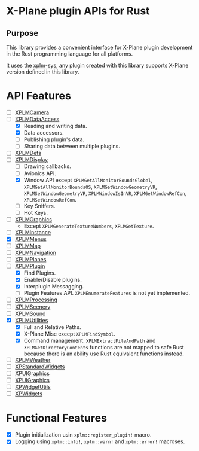 # X-Plane plugin APIs for Rust

## Purpose

This library provides a convenient interface for X-Plane plugin development in the Rust programming language for all platforms.

It uses the [xplm-sys](https://github.com/artemkorobko/xplm-sys), any plugin created with this library
supports X-Plane version defined in this library.

# API Features

- [ ] [XPLMCamera](https://developer.x-plane.com/sdk/XPLMCamera)
- [ ] [XPLMDataAccess](https://developer.x-plane.com/sdk/XPLMDataAccess)
     - [X] Reading and writing data.
     - [X] Data accessors.
     - [ ] Publishing plugin's data.
     - [ ] Sharing data between multiple plugins.
- [ ] [XPLMDefs](https://developer.x-plane.com/sdk/XPLMDefs)
- [ ] [XPLMDisplay](https://developer.x-plane.com/sdk/XPLMDisplay)
    - [ ] Drawing callbacks.
    - [ ] Avionics API.
    - [X] Window API except `XPLMGetAllMonitorBoundsGlobal`, `XPLMGetAllMonitorBoundsOS`, `XPLMGetWindowGeometryVR`, `XPLMSetWindowGeometryVR`, `XPLMWindowIsInVR`, `XPLMGetWindowRefCon`, `XPLMSetWindowRefCon`.
    - [ ] Key Sniffers.
    - [ ] Hot Keys.
- [ ] [XPLMGraphics](https://developer.x-plane.com/sdk/XPLMGraphics)
    - Except `XPLMGenerateTextureNumbers`, `XPLMGetTexture`.
- [ ] [XPLMInstance](https://developer.x-plane.com/sdk/XPLMInstance)
- [X] [XPLMMenus](https://developer.x-plane.com/sdk/XPLMMenus)
- [ ] [XPLMMap](https://developer.x-plane.com/sdk/XPLMMap)
- [ ] [XPLMNavigation](https://developer.x-plane.com/sdk/XPLMNavigation)
- [ ] [XPLMPlanes](https://developer.x-plane.com/sdk/XPLMPlanes)
- [ ] [XPLMPlugin](https://developer.x-plane.com/sdk/XPLMPlugin)
    - [X] Find Plugins.
    - [X] Enable/Disable plugins.
    - [X] Interplugin Messagging.
    - [ ] Plugin Features API. `XPLMEnumerateFeatures` is not yet implemented.
- [ ] [XPLMProcessing](https://developer.x-plane.com/sdk/XPLMProcessing)
- [ ] [XPLMScenery](https://developer.x-plane.com/sdk/XPLMScenery)
- [ ] [XPLMSound](https://developer.x-plane.com/sdk/XPLMSound)
- [X] [XPLMUtilities](https://developer.x-plane.com/sdk/XPLMUtilities)
    - [X] Full and Relative Paths.  
    - [X] X-Plane Misc except `XPLMFindSymbol`.  
    - [X] Command management.
`XPLMExtractFileAndPath` and `XPLMGetDirectoryContents` functions are not mapped to safe Rust because there is an ability use Rust equivalent functions instead.
- [ ] [XPLMWeather](https://developer.x-plane.com/sdk/XPLMWeather)
- [ ] [XPStandardWidgets](https://developer.x-plane.com/sdk/XPStandardWidgets)
- [ ] [XPUIGraphics](https://developer.x-plane.com/sdk/XPUIGraphics)
- [ ] [XPUIGraphics](https://developer.x-plane.com/sdk/XPUIGraphics)
- [ ] [XPWidgetUtils](https://developer.x-plane.com/sdk/XPWidgetUtils)
- [ ] [XPWidgets](https://developer.x-plane.com/sdk/XPWidgets)

# Functional Features

- [X] Plugin initialization usin `xplm::register_plugin!` macro.
- [X] Logging using `xplm::info!`, `xplm::warn!` and `xplm::error!` macroses.

